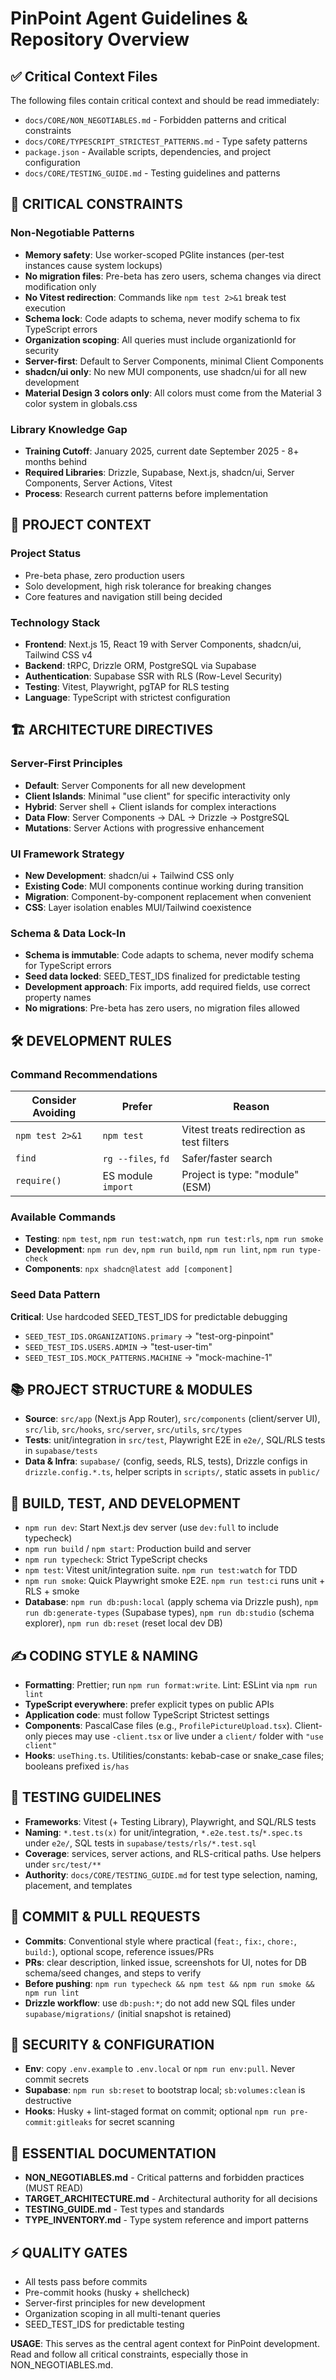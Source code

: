 # PinPoint Agent Guidelines & Repository Overview

## ✅ Critical Context Files
The following files contain critical context and should be read immediately:
- `docs/CORE/NON_NEGOTIABLES.md` - Forbidden patterns and critical constraints
- `docs/CORE/TYPESCRIPT_STRICTEST_PATTERNS.md` - Type safety patterns
- `package.json` - Available scripts, dependencies, and project configuration
- `docs/CORE/TESTING_GUIDE.md` - Testing guidelines and patterns

## 🚨 CRITICAL CONSTRAINTS

### Non-Negotiable Patterns

- **Memory safety**: Use worker-scoped PGlite instances (per-test instances cause system lockups)
- **No migration files**: Pre-beta has zero users, schema changes via direct modification only
- **No Vitest redirection**: Commands like `npm test 2>&1` break test execution
- **Schema lock**: Code adapts to schema, never modify schema to fix TypeScript errors
- **Organization scoping**: All queries must include organizationId for security
- **Server-first**: Default to Server Components, minimal Client Components
- **shadcn/ui only**: No new MUI components, use shadcn/ui for all new development
- **Material Design 3 colors only**: All colors must come from the Material 3 color system in globals.css

### Library Knowledge Gap

- **Training Cutoff**: January 2025, current date September 2025 - 8+ months behind
- **Required Libraries**: Drizzle, Supabase, Next.js, shadcn/ui, Server Components, Server Actions, Vitest
- **Process**: Research current patterns before implementation

## 📍 PROJECT CONTEXT

### Project Status
- Pre-beta phase, zero production users
- Solo development, high risk tolerance for breaking changes
- Core features and navigation still being decided

### Technology Stack
- **Frontend**: Next.js 15, React 19 with Server Components, shadcn/ui, Tailwind CSS v4
- **Backend**: tRPC, Drizzle ORM, PostgreSQL via Supabase
- **Authentication**: Supabase SSR with RLS (Row-Level Security)
- **Testing**: Vitest, Playwright, pgTAP for RLS testing
- **Language**: TypeScript with strictest configuration

## 🏗️ ARCHITECTURE DIRECTIVES

### Server-First Principles
- **Default**: Server Components for all new development
- **Client Islands**: Minimal "use client" for specific interactivity only
- **Hybrid**: Server shell + Client islands for complex interactions
- **Data Flow**: Server Components → DAL → Drizzle → PostgreSQL
- **Mutations**: Server Actions with progressive enhancement

### UI Framework Strategy
- **New Development**: shadcn/ui + Tailwind CSS only
- **Existing Code**: MUI components continue working during transition
- **Migration**: Component-by-component replacement when convenient
- **CSS**: Layer isolation enables MUI/Tailwind coexistence

### Schema & Data Lock-In
- **Schema is immutable**: Code adapts to schema, never modify schema for TypeScript errors
- **Seed data locked**: SEED_TEST_IDS finalized for predictable testing
- **Development approach**: Fix imports, add required fields, use correct property names
- **No migrations**: Pre-beta has zero users, no migration files allowed

## 🛠️ DEVELOPMENT RULES

### Command Recommendations
| Consider Avoiding | Prefer | Reason |
| ----------------- | ------ | ------ |
| `npm test 2>&1` | `npm test` | Vitest treats redirection as test filters |
| `find` | `rg --files`, `fd` | Safer/faster search |
| `require()` | ES module `import` | Project is type: "module" (ESM) |

### Available Commands
- **Testing**: `npm test`, `npm run test:watch`, `npm run test:rls`, `npm run smoke`
- **Development**: `npm run dev`, `npm run build`, `npm run lint`, `npm run type-check`
- **Components**: `npx shadcn@latest add [component]`

### Seed Data Pattern
**Critical**: Use hardcoded SEED_TEST_IDS for predictable debugging
- `SEED_TEST_IDS.ORGANIZATIONS.primary` → "test-org-pinpoint"
- `SEED_TEST_IDS.USERS.ADMIN` → "test-user-tim"
- `SEED_TEST_IDS.MOCK_PATTERNS.MACHINE` → "mock-machine-1"

## 📚 PROJECT STRUCTURE & MODULES

- **Source**: `src/app` (Next.js App Router), `src/components` (client/server UI), `src/lib`, `src/hooks`, `src/server`, `src/utils`, `src/types`
- **Tests**: unit/integration in `src/test`, Playwright E2E in `e2e/`, SQL/RLS tests in `supabase/tests`
- **Data & Infra**: `supabase/` (config, seeds, RLS, tests), Drizzle configs in `drizzle.config.*.ts`, helper scripts in `scripts/`, static assets in `public/`

## 🔨 BUILD, TEST, AND DEVELOPMENT

- `npm run dev`: Start Next.js dev server (use `dev:full` to include typecheck)
- `npm run build` / `npm start`: Production build and server
- `npm run typecheck`: Strict TypeScript checks
- `npm test`: Vitest unit/integration suite. `npm run test:watch` for TDD
- `npm run smoke`: Quick Playwright smoke E2E. `npm run test:ci` runs unit + RLS + smoke
- **Database**: `npm run db:push:local` (apply schema via Drizzle push), `npm run db:generate-types` (Supabase types), `npm run db:studio` (schema explorer), `npm run db:reset` (reset local dev DB)

## ✍️ CODING STYLE & NAMING

- **Formatting**: Prettier; run `npm run format:write`. Lint: ESLint via `npm run lint`
- **TypeScript everywhere**: prefer explicit types on public APIs
- **Application code**: must follow TypeScript Strictest settings
- **Components**: PascalCase files (e.g., `ProfilePictureUpload.tsx`). Client-only pieces may use `-client.tsx` or live under a `client/` folder with `"use client"`
- **Hooks**: `useThing.ts`. Utilities/constants: kebab-case or snake_case files; booleans prefixed `is/has`

## 🧪 TESTING GUIDELINES

- **Frameworks**: Vitest (+ Testing Library), Playwright, and SQL/RLS tests
- **Naming**: `*.test.ts(x)` for unit/integration, `*.e2e.test.ts`/`*.spec.ts` under `e2e/`, SQL tests in `supabase/tests/rls/*.test.sql`
- **Coverage**: services, server actions, and RLS-critical paths. Use helpers under `src/test/**`
- **Authority**: `docs/CORE/TESTING_GUIDE.md` for test type selection, naming, placement, and templates

## 📝 COMMIT & PULL REQUESTS

- **Commits**: Conventional style where practical (`feat:`, `fix:`, `chore:`, `build:`), optional scope, reference issues/PRs
- **PRs**: clear description, linked issue, screenshots for UI, notes for DB schema/seed changes, and steps to verify
- **Before pushing**: `npm run typecheck && npm test && npm run smoke && npm run lint`
- **Drizzle workflow**: use `db:push:*`; do not add new SQL files under `supabase/migrations/` (initial snapshot is retained)

## 🔐 SECURITY & CONFIGURATION

- **Env**: copy `.env.example` to `.env.local` or `npm run env:pull`. Never commit secrets
- **Supabase**: `npm run sb:reset` to bootstrap local; `sb:volumes:clean` is destructive
- **Hooks**: Husky + lint-staged format on commit; optional `npm run pre-commit:gitleaks` for secret scanning

## 📖 ESSENTIAL DOCUMENTATION

- **NON_NEGOTIABLES.md** - Critical patterns and forbidden practices (MUST READ)
- **TARGET_ARCHITECTURE.md** - Architectural authority for all decisions
- **TESTING_GUIDE.md** - Test types and standards
- **TYPE_INVENTORY.md** - Type system reference and import patterns

## ⚡ QUALITY GATES

- All tests pass before commits
- Pre-commit hooks (husky + shellcheck)
- Server-first principles for new development
- Organization scoping in all multi-tenant queries
- SEED_TEST_IDS for predictable testing

**USAGE**: This serves as the central agent context for PinPoint development. Read and follow all critical constraints, especially those in NON_NEGOTIABLES.md.